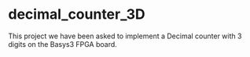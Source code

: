 # decimal_counter_3D

This project we have been asked to implement a Decimal counter with 3 digits on the Basys3 FPGA board.
